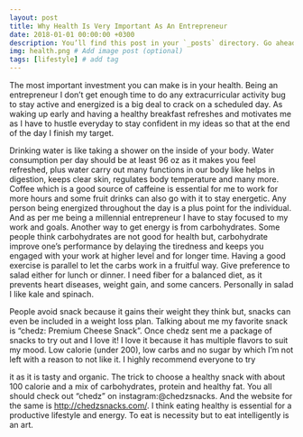 ```yaml
---
layout: post
title: Why Health Is Very Important As An Entrepreneur
date: 2018-01-01 00:00:00 +0300
description: You’ll find this post in your `_posts` directory. Go ahead and edit it and re-build the site to see your changes. # Add post description (optional)
img: health.png # Add image post (optional)
tags: [lifestyle] # add tag
---
```


The most important investment you can make is in your health. Being an entrepreneur I don’t get enough time to do any extracurricular activity bug to stay active and energized is a big deal to crack on a scheduled day. As waking up early and having a healthy breakfast refreshes and motivates me as I have to hustle everyday to stay confident in my ideas so that at the end of the day I finish my target.

Drinking water is like taking a shower on the inside of your body. Water consumption per day should be at least 96 oz as it makes you feel refreshed, plus water carry out many functions in our body like helps in digestion, keeps clear skin, regulates body temperature and many more. Coffee which is a good source of caffeine is essential for me to work for more hours and some fruit drinks can also go with it to stay energetic. Any person being energized throughout the day is a plus point for the individual. And as per me being a millennial entrepreneur I have to stay focused to my work and goals. Another way to get energy is from carbohydrates. Some people think carbohydrates are not good for health but, carbohydrate improve one’s performance by delaying the tiredness and keeps you engaged with your work at higher level and for longer time. Having a good exercise is parallel to let the carbs work in a fruitful way. Give preference to salad either for lunch or dinner. I need fiber for a balanced diet, as it prevents heart diseases, weight gain, and some cancers. Personally in salad I like kale and spinach.

People avoid snack because it gains their weight they think but, snacks can even be included in a weight loss plan. Talking about me my favorite snack is “chedz: Premium Cheese Snack”. Once chedz sent me a package of snacks to try out and I love it! I love it because it has multiple flavors to suit my mood. Low calorie (under 200), low carbs and no sugar by which I’m not left with a reason to not like it. I highly recommend everyone to try

it as it is tasty and organic. The trick to choose a healthy snack with about 100 calorie and a mix of carbohydrates, protein and healthy fat. You all should check out “chedz” on instagram:@chedzsnacks. And the website for the same is http://chedzsnacks.com/. I think eating healthy is essential for a productive lifestyle and energy. To eat is necessity but to eat intelligently is an art.
